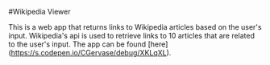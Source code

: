 #Wikipedia Viewer

This is a web app that returns links to Wikipedia articles based on the user's input. Wikipedia's api is used to retrieve links to 10 articles that are related to the user's input. The app can be found [here] (https://s.codepen.io/CGervase/debug/XKLqXL).
